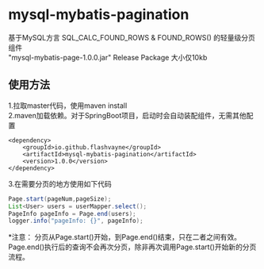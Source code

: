 # mysql-mybatis-pagination
基于MySQL方言 SQL_CALC_FOUND_ROWS & FOUND_ROWS() 的轻量级分页组件  
"mysql-mybatis-page-1.0.0.jar" Release Package 大小仅10kb
## 使用方法
1.拉取master代码，使用maven install  
2.maven加载依赖。对于SpringBoot项目，启动时会自动装配组件，无需其他配置
```pom
<dependency>
    <groupId>io.github.flashvayne</groupId>
    <artifactId>mysql-mybatis-pagination</artifactId>
    <version>1.0.0</version>
</dependency>
```
3.在需要分页的地方使用如下代码
```java
Page.start(pageNum,pageSize);
List<User> users = userMapper.select();
PageInfo pageInfo = Page.end(users);
logger.info("pageInfo: {}", pageInfo);
```
*注意：
分页从Page.start()开始，到Page.end()结束，只在二者之间有效。  
Page.end()执行后的查询不会再次分页，除非再次调用Page.start()开始新的分页流程。
